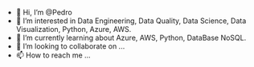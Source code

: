 - 👋 Hi, I’m @Pedro 
- 👀 I’m interested in Data Engineering, Data Quality, Data Science, Data Visualization, Python, Azure, AWS.
- 🌱 I’m currently learning about Azure, AWS, Python, DataBase NoSQL.
- 💞️ I’m looking to collaborate on ...
- 📫 How to reach me ...

<!---
PedroB92/PedroB92 is a ✨ special ✨ repository because its `README.md` (this file) appears on your GitHub profile.
You can click the Preview link to take a look at your changes.
--->
